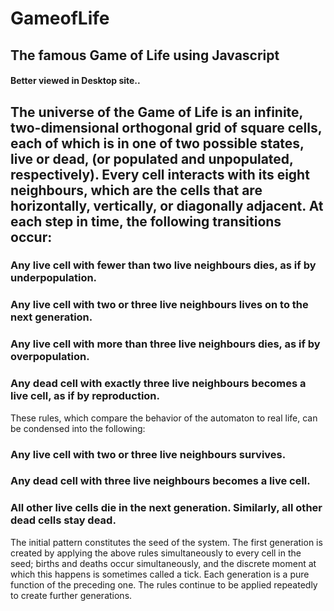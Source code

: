 # GameofLife
## The famous Game of Life using Javascript



#### Better viewed in Desktop site..


## The universe of the Game of Life is an infinite, two-dimensional orthogonal grid of square cells, each of which is in one of two possible states, live or dead, (or populated and unpopulated, respectively). Every cell interacts with its eight neighbours, which are the cells that are horizontally, vertically, or diagonally adjacent. At each step in time, the following transitions occur:

### Any live cell with fewer than two live neighbours dies, as if by underpopulation.
### Any live cell with two or three live neighbours lives on to the next generation.
### Any live cell with more than three live neighbours dies, as if by overpopulation.
### Any dead cell with exactly three live neighbours becomes a live cell, as if by reproduction.



These rules, which compare the behavior of the automaton to real life, can be condensed into the following:

### Any live cell with two or three live neighbours survives.
### Any dead cell with three live neighbours becomes a live cell.
### All other live cells die in the next generation. Similarly, all other dead cells stay dead.



The initial pattern constitutes the seed of the system. The first generation is created by applying the above rules simultaneously to every cell in the seed; births and deaths occur simultaneously, and the discrete moment at which this happens is sometimes called a tick. Each generation is a pure function of the preceding one. The rules continue to be applied repeatedly to create further generations.
